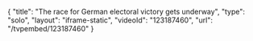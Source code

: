 {
    "title": "The race for German electoral victory gets underway",
    "type": "solo",
    "layout": "iframe-static",
    "videoId": "123187460",
    "url": "\/tvpembed\/123187460"
}